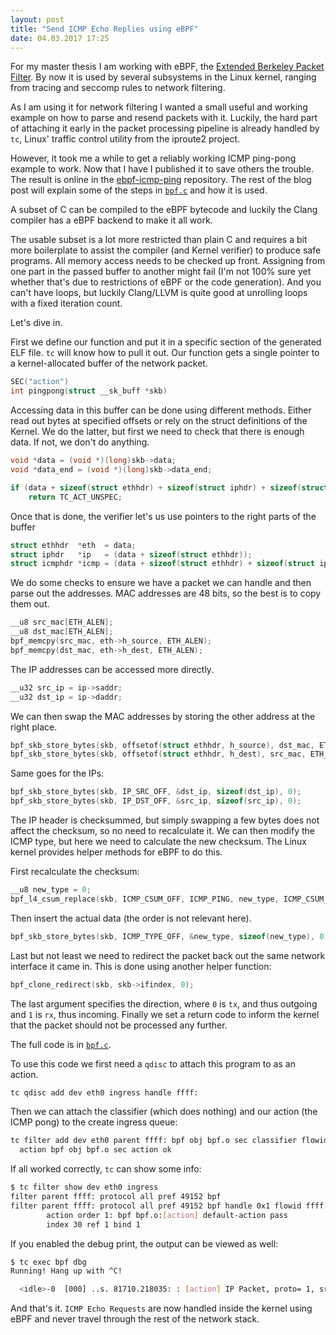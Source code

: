 ```yaml
---
layout: post
title: "Send ICMP Echo Replies using eBPF"
date: 04.03.2017 17:25
---
```


For my master thesis I am working with eBPF, the [Extended Berkeley Packet Filter](https://www.kernel.org/doc/Documentation/networking/filter.txt).
By now it is used by several subsystems in the Linux kernel,
ranging from tracing and seccomp rules to network filtering.

As I am using it for network filtering I wanted a small useful and working example on how to parse
and resend packets with it.
Luckily, the hard part of attaching it early in the packet processing pipeline is already handled by `tc`,
Linux' traffic control utility from the iproute2 project.

However, it took me a while to get a reliably working ICMP ping-pong example to work.
Now that I have I published it to save others the trouble.  
The result is online in the [ebpf-icmp-ping][git] repository.
The rest of the blog post will explain some of the steps in [`bpf.c`](https://github.com/badboy/ebpf-icmp-ping/blob/cf2c1ff5bc16049e64bf8424984d226ecaa468ea/bpf.c) and how it is used.

A subset of C can be compiled to the eBPF bytecode
and luckily the Clang compiler has a eBPF backend to make it all work.

The usable subset is a lot more restricted than plain C and requires a bit more boilerplate
to assist the compiler (and Kernel verifier) to produce safe programs.
All memory access needs to be checked up front.
Assigning from one part in the passed buffer to another might fail
(I'm not 100% sure yet whether that's due to restrictions of eBPF or the code generation).
And you can't have loops, but luckily Clang/LLVM is quite good at unrolling loops with a fixed iteration count.

Let's dive in.

First we define our function and put it in a specific section of the generated ELF file.
`tc` will know how to pull it out.
Our function gets a single pointer to a kernel-allocated buffer of the network packet.

~~~c
SEC("action")
int pingpong(struct __sk_buff *skb)
~~~

Accessing data in this buffer can be done using different methods.
Either read out bytes at specified offsets or rely on the struct definitions of the Kernel.
We do the latter, but first we need to check that there is enough data.
If not, we don't do anything.

~~~c
void *data = (void *)(long)skb->data;
void *data_end = (void *)(long)skb->data_end;

if (data + sizeof(struct ethhdr) + sizeof(struct iphdr) + sizeof(struct icmphdr) > data_end)
    return TC_ACT_UNSPEC;
~~~

Once that is done, the verifier let's us use pointers to the right parts of the buffer

~~~c
struct ethhdr  *eth  = data;
struct iphdr   *ip   = (data + sizeof(struct ethhdr));
struct icmphdr *icmp = (data + sizeof(struct ethhdr) + sizeof(struct iphdr));
~~~

We do some checks to ensure we have a packet we can handle and then parse out the addresses.
MAC addresses are 48 bits, so the best is to copy them out.

~~~c
__u8 src_mac[ETH_ALEN];
__u8 dst_mac[ETH_ALEN];
bpf_memcpy(src_mac, eth->h_source, ETH_ALEN);
bpf_memcpy(dst_mac, eth->h_dest, ETH_ALEN);
~~~

The IP addresses can be accessed more directly.

~~~c
__u32 src_ip = ip->saddr;
__u32 dst_ip = ip->daddr;
~~~

We can then swap the MAC addresses by storing the other address at the right place.

~~~c
bpf_skb_store_bytes(skb, offsetof(struct ethhdr, h_source), dst_mac, ETH_ALEN, 0);
bpf_skb_store_bytes(skb, offsetof(struct ethhdr, h_dest), src_mac, ETH_ALEN, 0);
~~~

Same goes for the IPs:

~~~c
bpf_skb_store_bytes(skb, IP_SRC_OFF, &dst_ip, sizeof(dst_ip), 0);
bpf_skb_store_bytes(skb, IP_DST_OFF, &src_ip, sizeof(src_ip), 0);
~~~

The IP header is checksummed, but simply swapping a few bytes does not affect the checksum,
so no need to recalculate it.
We can then modify the ICMP type, but here we need to calculate the new checksum.
The Linux kernel provides helper methods for eBPF to do this.

First recalculate the checksum:

~~~c
__u8 new_type = 0;
bpf_l4_csum_replace(skb, ICMP_CSUM_OFF, ICMP_PING, new_type, ICMP_CSUM_SIZE);
~~~

Then insert the actual data (the order is not relevant here).

~~~c
bpf_skb_store_bytes(skb, ICMP_TYPE_OFF, &new_type, sizeof(new_type), 0);
~~~

Last but not least we need to redirect the packet back out the same network interface it came in.
This is done using another helper function:

~~~c
bpf_clone_redirect(skb, skb->ifindex, 0);
~~~

The last argument specifies the direction, where `0` is `tx`, and thus outgoing and `1` is `rx`, thus incoming.
Finally we set a return code to inform the kernel that the packet should not be processed any further.

The full code is in [`bpf.c`](https://github.com/badboy/ebpf-icmp-ping/blob/cf2c1ff5bc16049e64bf8424984d226ecaa468ea/bpf.c).

To use this code we first need a `qdisc` to attach this program to as an action.

~~~bash
tc qdisc add dev eth0 ingress handle ffff:
~~~

Then we can attach the classifier (which does nothing) and our action (the ICMP pong) to the create ingress queue:

~~~bash
tc filter add dev eth0 parent ffff: bpf obj bpf.o sec classifier flowid ffff:1 \
  action bpf obj bpf.o sec action ok
~~~

If all worked correctly, `tc` can show some info:

~~~bash
$ tc filter show dev eth0 ingress
filter parent ffff: protocol all pref 49152 bpf
filter parent ffff: protocol all pref 49152 bpf handle 0x1 flowid ffff:1 bpf.o:[classifier]
        action order 1: bpf bpf.o:[action] default-action pass
        index 30 ref 1 bind 1
~~~

If you enabled the debug print, the output can be viewed as well:

~~~bash
$ tc exec bpf dbg
Running! Hang up with ^C!

  <idle>-0  [000] ..s. 81710.218035: : [action] IP Packet, proto= 1, src= 20490432, dst= 1714989248
~~~

And that's it.
`ICMP Echo Requests` are now handled inside the kernel using eBPF and never travel through the rest of the network stack.

[git]: https://github.com/badboy/ebpf-icmp-ping
